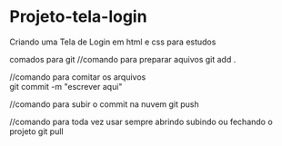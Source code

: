 # Projeto-tela-login
Criando uma Tela de Login em html e css para estudos 

comados para git
//comando para preparar aquivos 
git add .

//comando para comitar os arquivos                      
git commit -m "escrever aqui"

//comando para subir o commit na nuvem 
git push

//comando para toda vez usar sempre abrindo subindo ou fechando o projeto 
git pull
